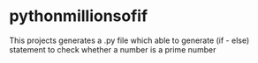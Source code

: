 # pythonmillionsofif
This projects generates a .py file which able to generate (if - else) statement to check whether a number is a prime number 
